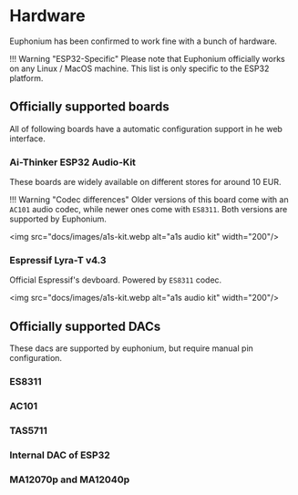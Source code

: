 # Hardware
Euphonium has been confirmed to work fine with a bunch of hardware.

!!! Warning "ESP32-Specific"
    Please note that Euphonium officially works on any Linux / MacOS machine. This list is only specific to the ESP32 platform.

## Officially supported boards
All of following boards have a automatic configuration support in he web interface.

### Ai-Thinker ESP32 Audio-Kit

These boards are widely available on different stores for around 10 EUR. 

!!! Warning "Codec differences"
    Older versions of this board come with an `AC101` audio codec, while newer ones come with `ES8311`. Both versions are supported by Euphonium.

<img src="docs/images/a1s-kit.webp alt="a1s audio kit" width="200"/>

### Espressif Lyra-T v4.3

Official Espressif's devboard. Powered by `ES8311` codec.

<img src="docs/images/a1s-kit.webp alt="a1s audio kit" width="200"/>


## Officially supported DACs
These dacs are supported by euphonium, but require manual pin configuration.

### ES8311

### AC101

### TAS5711

### Internal DAC of ESP32

### MA12070p and MA12040p